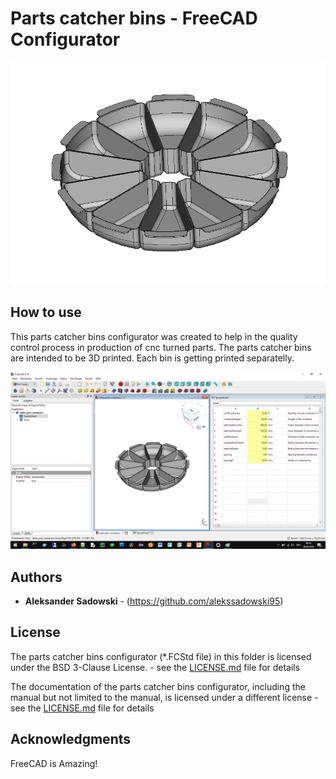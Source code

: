 # Parts catcher bins - FreeCAD Configurator

![](../images/Unbenannt1.gif)

## How to use
This parts catcher bins configurator was created to help in the quality control process in production of cnc turned parts. The parts catcher bins are intended to be 3D printed. Each bin is getting printed separatelly.

![](../images/Unbenannt4.png)

## Authors

* **Aleksander Sadowski** - (https://github.com/alekssadowski95)

## License
The parts catcher bins configurator (*.FCStd file) in this folder is licensed under the BSD 3-Clause License. - see the [LICENSE.md](LICENSE.md) file for details 

The documentation of the parts catcher bins configurator, including the manual but not limited to the manual, is licensed under a different license - see the [LICENSE.md](LICENSE.md) file for details

## Acknowledgments

FreeCAD is Amazing!
